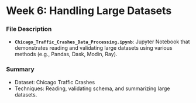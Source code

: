 # Week 6: Handling Large Datasets

### File Description
- **`Chicago_Traffic_Crashes_Data_Processing.ipynb`**: Jupyter Notebook that demonstrates reading and validating large datasets using various methods (e.g., Pandas, Dask, Modin, Ray).

### Summary
- Dataset: Chicago Traffic Crashes
- Techniques: Reading, validating schema, and summarizing large datasets.
